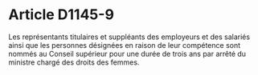 # Article D1145-9

  
Les représentants titulaires et suppléants des employeurs et des salariés ainsi que les personnes désignées en raison de leur compétence sont nommés au Conseil supérieur pour une durée de trois ans par arrêté du ministre chargé des droits des femmes.